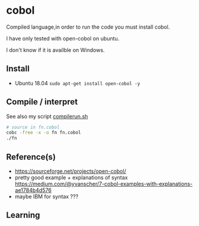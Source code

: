 # cobol 

Compiled language,in order to run the code you must install cobol. 

I have only tested with open-cobol on ubuntu. 

I don't know if it is availble on Windows. 

## Install  
* Ubuntu 18.04  `sudo apt-get install open-cobol -y` 

## Compile / interpret
See also my script [compilerun.sh](compilerun.sh)

```bash
# source in fn.cobol
cobc -free -x -o fn fn.cobol
./fn
```
## Reference(s)
* https://sourceforge.net/projects/open-cobol/
* pretty good example + explanations of syntax  https://medium.com/@yvanscher/7-cobol-examples-with-explanations-ae1784b4d576
* maybe IBM for syntax ???

## Learning

